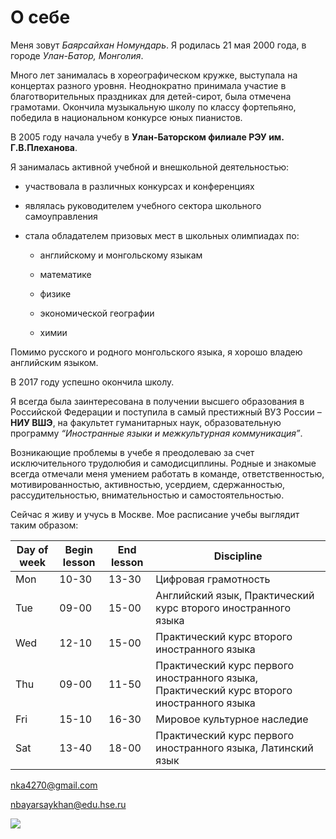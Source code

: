 # О себе

Меня зовут *Баярсайхан Номундарь*. Я родилась 21 мая 2000 года, в городе *Улан-Батор, Монголия*.

Много лет занималась в хореографическом кружке, выступала на концертах разного уровня. Неоднократно принимала участие в благотворительных праздниках для детей-сирот, была отмечена грамотами. Окончила музыкальную школу по классу фортепьяно, победила в национальном конкурсе юных пианистов.

В 2005 году начала учебу в **Улан-Баторском филиале РЭУ им. Г.В.Плеханова**. 

Я занималась активной учебной и внешкольной деятельностью: 

+ участвовала в различных конкурсах и конференциях

+ являлась руководителем учебного сектора школьного самоуправления

+ стала обладателем призовых мест в школьных олимпиадах по:

     - английскому и монгольскому языкам

     - математике

     - физике

     - экономической географии

     - химии
   
Помимо русского и родного монгольского языка, я хорошо владею английским языком.

В 2017 году успешно окончила школу.

Я всегда была заинтересована в получении высшего образования в Российской Федерации и поступила в самый престижный ВУЗ России – **НИУ ВШЭ**,  на факультет гуманитарных наук,  образовательную программу *“Иностранные языки и межкультурная коммуникация”*.

Возникающие проблемы в учебе я преодолеваю за счет исключительного трудолюбия и самодисциплины. Родные и знакомые всегда отмечали меня умением работать в команде, ответственностью, мотивированностью, активностью, усердием, сдержанностью, рассудительностью, внимательностью и самостоятельностью.

Сейчас я живу и учусь в Москве. Мое расписание учебы выглядит таким образом:

|Day of week|Begin lesson|End lesson|Discipline|
|---|---|---|---|
|Mon|10-30|13-30|Цифровая грамотность|
|Tue|09-00|15-00|Английский язык, Практический курс второго иностранного языка|
|Wed|12-10|15-00|Практический курс второго иностранного языка|	   
|Thu|09-00|11-50|Практический курс первого иностранного языка, Практический курс второго иностранного языка| 
|Fri|15-10|16-30|Мировое культурное наследие|
|Sat|13-40|18-00|Практический курс первого иностранного языка, Латинский язык |

nka4270@gmail.com

nbayarsaykhan@edu.hse.ru

![](https://www.google.ru/search?newwindow=1&biw=1366&bih=662&tbm=isch&sa=1&ei=aCJmWsaYIa2TmgWa4peoAQ&q=thanks&oq=thanks&gs_l=psy-ab.3..0l10.241867.243866.0.244572.6.6.0.0.0.0.132.517.5j1.6.0....0...1c.1.64.psy-ab..0.6.515...0i67k1.0.OE7ikJ12txo#imgrc=QvLIEhcXSn3WiM:)

